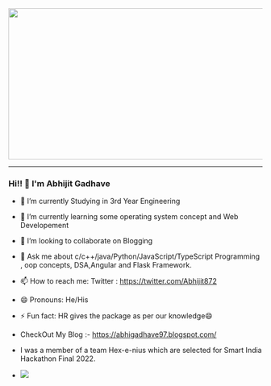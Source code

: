 
<div align="center">
  <img src="https://media.giphy.com/media/dWesBcTLavkZuG35MI/giphy.gif" width="600" height="300"/>
</div>

--------------------------------------------------------------------------------------------------------

### Hi!! 👋  I'm Abhijit Gadhave 

- 🔭 I’m currently Studying in 3rd Year Engineering
- 🌱 I’m currently learning some operating system concept and Web Developement 
- 👯 I’m looking to collaborate on Blogging
- 💬 Ask me about c/c++/java/Python/JavaScript/TypeScript Programming , oop concepts, DSA,Angular and Flask Framework.
- 📫 How to reach me: Twitter : https://twitter.com/Abhijit872
- 😄 Pronouns: He/His
- ⚡ Fun fact: HR gives the package as per our knowledge😄
- CheckOut My Blog :-  https://abhigadhave97.blogspot.com/
- I was a member of a team Hex-e-nius which are selected for Smart India Hackathon Final 2022. 


- <img src="https://github-readme-stats.vercel.app/api?username=AbhiGadhave11&&show_icons=true&title_color=ffffff&icon_color=bb2acf&text_color=daf7dc&bg_color=191919">

